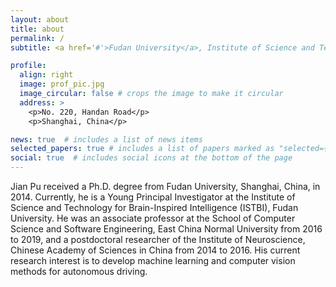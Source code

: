 ```yaml
---
layout: about
title: about
permalink: /
subtitle: <a href='#'>Fudan University</a>, Institute of Science and Technology for Brain-Inspired Intelligence (ISTBI).

profile:
  align: right
  image: prof_pic.jpg
  image_circular: false # crops the image to make it circular
  address: >
    <p>No. 220, Handan Road</p>
    <p>Shanghai, China</p>

news: true  # includes a list of news items
selected_papers: true # includes a list of papers marked as "selected={true}"
social: true  # includes social icons at the bottom of the page
---
```




Jian Pu received a Ph.D. degree from Fudan University, Shanghai, China, in 2014. Currently, he is a Young Principal Investigator at the Institute of Science and Technology for Brain-Inspired Intelligence (ISTBI), Fudan University. He was an associate professor at the School of Computer Science and Software Engineering, East China Normal University from 2016 to 2019, and a postdoctoral researcher of the Institute of Neuroscience, Chinese Academy of Sciences in China from 2014 to 2016. His current research interest is to develop machine learning and computer vision methods for autonomous driving.

